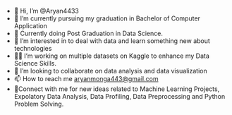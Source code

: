 - 👋 Hi, I’m @Aryan4433
- 🏫 I’m currently pursuing my graduation in Bachelor of Computer Application 
- 📖 Currently doing Post Graduation in Data Science.
- 👀 I’m interested in to deal with data and learn something new about technologies
- 👷‍♀️ I’m working on multiple datasets on Kaggle to enhance my Data Science Skills.
- 💞️ I’m looking to collaborate on data analysis and data visualization
- 📫 How to reach me aryanmonga443@gmail.com
- 🤝Connect with me for new ideas related to Machine Learning Projects, Expolatory Data Analysis, Data Profiling, Data Preprocessing and Python Problem Solving.
<!---
Aryan4433/Aryan4433 is a ✨ special ✨ repository because its `README.md` (this file) appears on your GitHub profile.
You can click the Preview link to take a look at your changes.
--->
